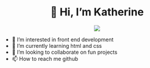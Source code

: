 <h1 align="center"> 👋 Hi, I’m Katherine </h1>

<p align="center"> <img src="https://i.makeagif.com/media/7-23-2017/rcJVwf.gif" </p>

- 👀 I’m interested in front end development
- 🌱 I’m currently learning html and css
- 💞️ I’m looking to collaborate on fun projects
- 📫 How to reach me github 


